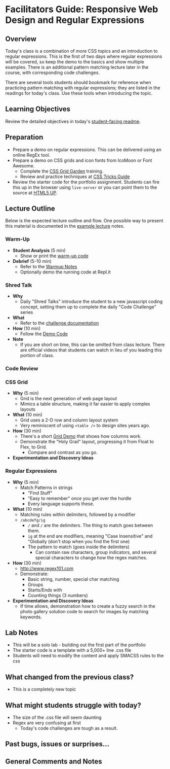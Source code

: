 # Facilitators Guide: Responsive Web Design and Regular Expressions

## Overview

Today's class is a combination of more CSS topics and an introduction to regular expressions. This is the first of two days where regular expressions will be covered, so keep the demo to the basics and show multiple examples. There is an additional pattern matching lecture later in the course, with corresponding code challenges.

There are several tools students should bookmark for reference when practicing pattern matching with regular expressions; they are listed in the readings for today's class. Use these tools when introducing the topic.

## Learning Objectives

Review the detailed objectives in today's [student-facing readme](../README.md).

## Preparation

- Prepare a demo on regular expressions. This can be delivered using an online RegEx tool.
- Prepare a demo on CSS grids and icon fonts from IcoMoon or Font Awesome.
  - Complete the [CSS Grid Garden](https://cssgridgarden.com/) training.
  - Review and practice techniques at [CSS Tricks Guide](https://css-tricks.com/snippets/css/complete-guide-grid/)
- Review the starter code for the portfolio assignment. Students can fire this up in the browser using `live-server` or you can point them to the source at [HTML5 UP](https://html5up.net/prologue).

## Lecture Outline

Below is the expected lecture outline and flow. One possible way to present this material is documented in the [example lecture](../facilitator/LECTURE-EXAMPLE.md) notes.

### Warm-Up

- **Student Analysis** (5 min)
  - Show or print the [warm-up code](../warm-up/warm-up.md)
- **Debrief** (5-10 min)
  - Refer to the [Warmup Notes](../warm-up/NOTES.md)
  - Optionally demo the running code at Repl.it

### Shred Talk

- **Why**
  - Daily "Shred Talks" introduce the student to a new javascript coding concept, setting them up to complete the daily "Code Challenge" series
- **What**
  - Refer to the [challenge documentation](../challenges/README.md)
- **How** (10 min)
  - Follow the [Demo Code](../challenges/DEMO.md)
- **Note**
  - If you are short on time, this can be omitted from class lecture. There are official videos that students can watch in lieu of you leading this portion of class.

### Code Review

### CSS Grid

- **Why** (5 min)
  - Grid is the next generation of web page layout
  - Mimics a table structure, making it far easier to apply complex layouts
- **What** (10 min)
  - Grid uses a 2-D row and column layout system
  - Very reminiscent of using `<table />` to design sites years ago.
- **How** (30 min)
  - There's a short [Grid Demo](../demo/grid/) that shows how columns work.
  - Demonstrate the "Holy Grail" layout, progressing it from Float to Flex, to Grid.
    - Compare and contrast as you go.
- **Experimentation and Discovery Ideas**

### Regular Expressions

- **Why** (5 min)
  - Match Patterns in strings
    - "Find Stuff"
    - "Easy to remember" once you get over the hurdle
    - Every language supports these.
- **What** (10 min)
  - Matching rules within delimiters, followed by a modifier
  - `/abcdefg/ig`
    - `/` and `/` are the delimiters. The thing to match goes between them.
    - `ig` at the end are modifiers, meaning "Case Insensitive" and "Globally (don't stop when you find the first one)
    - The pattern to match (goes inside the delimiters)
      - Can contain raw characters, group indicators, and several special characters to change how the regex matches.
- **How** (30 min)
  - <http://www.regex101.com>
  - Demonstrate:
    - Basic string, number, special char matching
    - Groups
    - Starts/Ends with
    - Counting things (3 numbers)
- **Experimentation and Discovery Ideas**
  - If time allows, demonstration how to create a fuzzy search in the photo gallery solution code to search for images by matching keywords.

## Lab Notes

- This will be a solo lab - building out the first part of the portfolio
- The starter code is a template with a 5,000+ line .css file
- Students will need to modify the content and apply SMACSS rules to the css

## What changed from the previous class?

- This is a completely new topic

## What might students struggle with today?

- The size of the .css file will seem daunting
- Regex are very confusing at first
  - Today's code challenges are tough as a result.

## Past bugs, issues or surprises...

## General Comments and Notes
